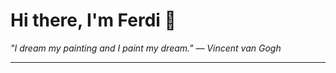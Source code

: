 <h1>Hi there, I'm Ferdi 👋</h1>

<p><em>
  "I dream my painting and I paint my dream." — Vincent van Gogh
</em></p>

---
